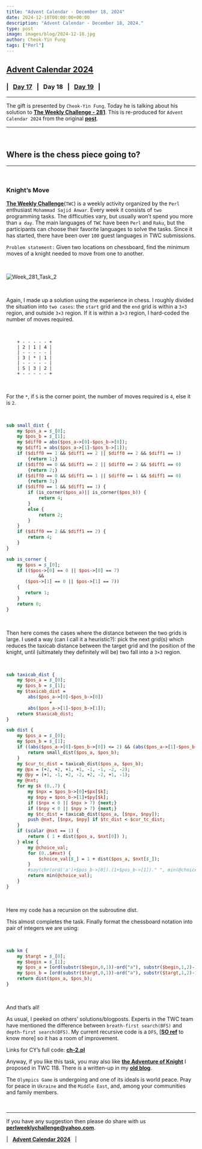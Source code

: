 ```yaml
---
title: "Advent Calendar - December 18, 2024"
date: 2024-12-18T00:00:00+00:00
description: "Advent Calendar - December 18, 2024."
type: post
image: images/blog/2024-12-18.jpg
author: Cheok-Yin Fung
tags: ["Perl"]
---
```


## [**Advent Calendar 2024**](/blog/advent-calendar-2024)
### | &nbsp; [**Day 17**](/blog/advent-calendar-2024-12-17) &nbsp; | &nbsp; **Day 18** &nbsp; | &nbsp; [**Day 19**](/blog/advent-calendar-2024-12-19) &nbsp; |
***

The gift is presented by `Cheok-Yin Fung`. Today he is talking about his solution to [**The Weekly Challenge - 281**](/blog/perl-weekly-challenge-281). This is re-produced for `Advent Calendar 2024` from the original [**post**](https://cylivesstem.wordpress.com/2024/08/10/where-is-the-chess-piece-going-to/).

***

<br>

## Where is the chess piece going to?
***

<br>

### Knight’s Move

[**The Weekly Challenge**](https://theweeklychallenge.org)(`TWC`) is a weekly activity organized by the `Perl` enthusiast `Mohammad Sajid Anwar`. Every week it consists of `two` programming tasks. The difficulties vary, but usually won’t spend you more than `a day`. The main languages of `TWC` have been `Perl` and `Raku`, but the participants can choose their favorite languages to solve the tasks. Since it has started, there have been over `100` guest languages in TWC submissions.

`Problem statement:` Given two locations on chessboard, find the minimum moves of a knight needed to move from one to another.

<br>

![Week_281_Task_2](/images/blog/week_281_task_2.png)

<br>

Again, I made up a solution using the experience in chess. I roughly divided the situation into `two cases`: the `start` grid and the `end` grid is within a `3×3` region, and outside `3×3` region. If it is within a `3×3` region, I hard-coded the number of moves required.

<br>

        + - - - - - +
        | 2 | 1 | 4 |
        | - - - - - |
        | 3 | * | 1 |
        | - - - - - |
        | S | 3 | 2 |
        + - - - - - +

<br>

For the `*`, if `S` is the corner point, the number of moves required is `4`, else it is `2`.

<br>

```perl
sub small_dist {
    my $pos_a = $_[0];
    my $pos_b = $_[1];
    my $diff0 = abs($pos_a->[0]-$pos_b->[0]);
    my $diff1 = abs($pos_a->[1]-$pos_b->[1]);
    if ($diff0 == 1 && $diff1 == 2 || $diff0 == 2 && $diff1 == 1)
        {return 1;}
    if ($diff0 == 0 && $diff1 == 2 || $diff0 == 2 && $diff1 == 0)
        {return 2;}
    if ($diff0 == 0 && $diff1 == 1 || $diff0 == 1 && $diff1 == 0)
        {return 3;}
    if ($diff0 == 1 && $diff1 == 1) {
        if (is_corner($pos_a)|| is_corner($pos_b)) {
            return 4;
        }
        else {
            return 2;
        }
    }
    if ($diff0 == 2 && $diff1 == 2) {
        return 4;
    }
}

sub is_corner {
    my $pos = $_[0];
    if (($pos->[0] == 0 || $pos->[0] == 7)
            &&
       ($pos->[1] == 0 || $pos->[1] == 7))
    {
       return 1;
    }
    return 0;
}
```

<br>

Then here comes the cases where the distance between the two grids is large. I used a way (can I call it a heuristic?): pick the next grid(s) which reduces the taxicab distance between the target grid and the position of the knight, until (ultimately they definitely will be) two fall into a `3×3` region.

<br>

```perl
sub taxicab_dist {
    my $pos_a = $_[0];
    my $pos_b = $_[1];
    my $taxicab_dist =
        abs($pos_a->[0]-$pos_b->[0])
                +
        abs($pos_a->[1]-$pos_b->[1]);
    return $taxicab_dist;
}

sub dist {
    my $pos_a = $_[0];
    my $pos_b = $_[1];
    if ((abs($pos_a->[0]-$pos_b->[0]) <= 2) && (abs($pos_a->[1]-$pos_b->[1]) <= 2)) {
        return small_dist($pos_a, $pos_b);
    }
    my $cur_tc_dist = taxicab_dist($pos_a, $pos_b);
    my @px = (+2, +2, +1, +1, -1, -1, -2, -2);
    my @py = (+1, -1, +2, -2, +2, -2, +1, -1);
    my @nxt;
    for my $k (0..7) {
        my $npx = $pos_b->[0]+$px[$k];
        my $npy = $pos_b->[1]+$py[$k];
        if ($npx < 0 || $npx > 7) {next;}
        if ($npy < 0 || $npy > 7) {next;}
        my $tc_dist = taxicab_dist($pos_a, [$npx, $npy]);
        push @nxt, [$npx, $npy] if $tc_dist < $cur_tc_dist;
    }
    if (scalar @nxt == 1) {
        return ( 1 + dist($pos_a, $nxt[0]) );
    } else {
        my @choice_val;
        for (0..$#nxt) {
            $choice_val[$_] = 1 + dist($pos_a, $nxt[$_]);
        }
        #say(chr(ord('a')+$pos_b->[0]).(1+$pos_b->[1])." ", min(@choice_val));
        return min(@choice_val);
    }
}
```

<br>

Here my code has a recursion on the subroutine dist.

This almost completes the task. Finally format the chessboard notation into pair of integers we are using:

<br>

```perl
sub km {
    my $targt = $_[0];
    my $begin = $_[1];
    my $pos_a = [ord(substr($begin,0,1))-ord("a"), substr($begin,1,2)-1];
    my $pos_b = [ord(substr($targt,0,1))-ord("a"), substr($targt,1,2)-1];
    return dist($pos_a, $pos_b);
}
```

<br>

And that’s all!

As usual, I peeked on others’ solutions/blogposts. Experts in the TWC team have mentioned the difference between `breath-first search(BFS)` and `depth-first search(DFS)`. My current recursive code is a `DFS`, [[**SO ref**](https://stackoverflow.com/questions/2549541/performing-breadth-first-search-recursively) to know more] so it has a room of improvement.

Links for CY’s full code: [**ch-2.pl**](https://github.com/E7-87-83/perlweeklychallenge-club/blob/newh/challenge-281/cheok-yin-fung/perl/ch-2.pl)

Anyway, if you like this task, you may also like [**the Adventure of Knight**](https://theweeklychallenge.org/blog/perl-weekly-challenge-118/#TASK2) I proposed in TWC 118. There is a written-up in my [**old blog**](https://e7-87-83.github.io/coding/challenge_118.html).

The `Olympics Game` is undergoing and one of its ideals is world peace. Pray for peace in `Ukraine` and the `Middle East`, and, among your communities and family members.

<br>

***

If you have any suggestion then please do share with us **<perlweeklychallenge@yahoo.com>**.

| &nbsp; [**Advent Calendar 2024**](/blog/advent-calendar-2024) &nbsp; |
